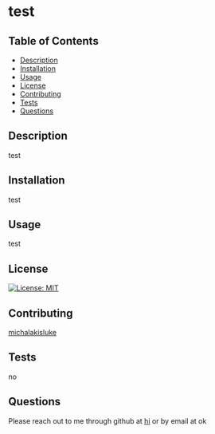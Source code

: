 # test

  ## Table of Contents
  * [Description](#description)
  * [Installation](#installation)
  * [Usage](#usage)
  * [License](#license)
  * [Contributing](#contributing)
  * [Tests](#tests)
  * [Questions](#questions)
  
  ## Description
  test

  ## Installation
  test

  ## Usage
  test

  ## License
  [![License: MIT](https://img.shields.io/badge/License-MIT-yellow.svg)](https://opensource.org/licenses/MIT)

  ## Contributing
  [michalakisluke](https://github.com/michalakisluke)

  ## Tests
  no

  ## Questions
  Please reach out to me through github at [hi](https://github.com/hi) or by email at ok

  